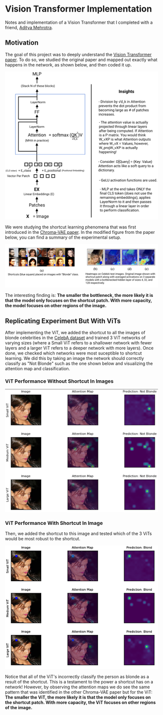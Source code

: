 # Vision Transformer Implementation 

Notes and implementation of a Vision Transformer that I completed with a friend, [Aditya Mehrotra](https://github.com/AditMeh). 

## Motivation

The goal of this project was to deeply understand the [Vision Transformer paper](https://arxiv.org/abs/2010.11929). To do so, we studied the original paper and mapped out exactly what happens in the network, as shown below, and then coded it up.

<img src="Image/vit_explained.png" width="800">

We were studying the shortcut learning phenomena that was first introduced in the [Chroma-VAE paper](https://openreview.net/pdf?id=WWVcsfI0jGH). In the modified figure from the paper below, you can find a summary of the experimental setup. 

<img src="Image/heatmap_from_paper.png" width="900">

The interesting finding is: **The smaller the bottleneck, the more likely it is that the model only focuses on the shortcut patch. With more capacity, the model focuses on other regions of the image.**

## Replicating Experiment But With ViTs

After implementing the ViT, we added the shortcut to all the images of blonde celebrities in the [CelebA dataset](https://mmlab.ie.cuhk.edu.hk/projects/CelebA.html) and trained 3 ViT networks of varying sizes (where a Small ViT refers to a shallower network with fewer layers and a larger ViT refers to a deeper network with more layers). Once done, we checked which networks were most suceptible to shortcut learning. We did this by taking an image the network should correctly classify as "Not Blonde" such as the one shown below and visualizing the attention map and classification.

### ViT Performance Without Shortcut In Images

<img src="Image/not_blond_without_shortcut.png" width="600">


### ViT Performance With Shortcut In Image

Then, we added the shortcut to this image and tested which of the 3 ViTs would be most robust to the shortcut. 

<img src="Image/not_blonde_w_shortcut.png" width="600">

Notice that all of the ViT's incorrectly classify the person as blonde as a result of the shortcut. This is a testament to the power a shortcut has on a network! However, by observing the attention maps we do see the same pattern that was identified in the other Chroma-VAE paper but for the ViT: **The smaller the ViT, the more likely it is that the model only focuses on the shortcut patch. With more capacity, the ViT focuses on other regions of the image.**
